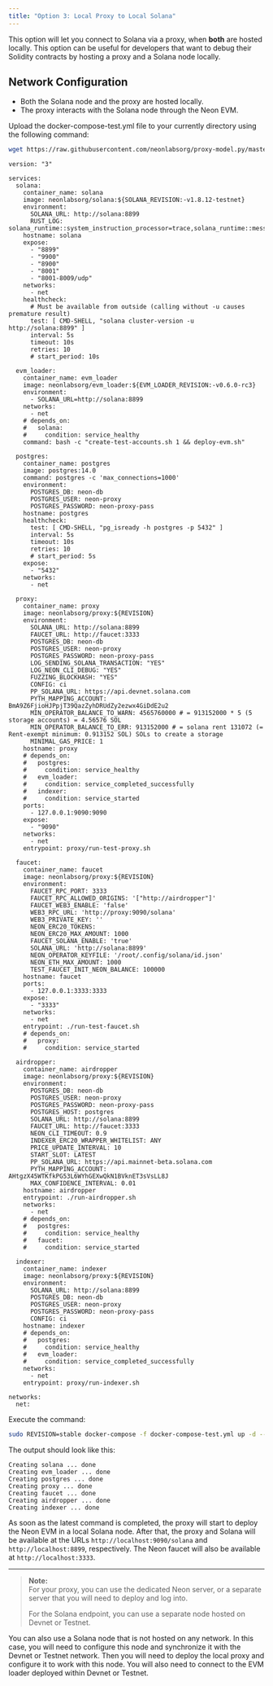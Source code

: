```yaml
---
title: "Option 3: Local Proxy to Local Solana"
---
```


This option will let you connect to Solana via a proxy, when **both** are hosted locally. This option can be useful for developers that want to debug their Solidity contracts by hosting a proxy and a Solana node locally.

## Network Configuration
  * Both the Solana node and the proxy are hosted locally.
  * The proxy interacts with the Solana node through the Neon EVM.

Upload the docker-compose-test.yml file to your currently directory using the following command:
```bash
wget https://raw.githubusercontent.com/neonlabsorg/proxy-model.py/master/proxy/docker-compose-test.yml
```
```consule
version: "3"

services:
  solana:
    container_name: solana
    image: neonlabsorg/solana:${SOLANA_REVISION:-v1.8.12-testnet}
    environment:
      SOLANA_URL: http://solana:8899
      RUST_LOG: solana_runtime::system_instruction_processor=trace,solana_runtime::message_processor=debug,solana_bpf_loader=debug,solana_rbpf=debug
    hostname: solana
    expose:
      - "8899"
      - "9900"
      - "8900"
      - "8001"
      - "8001-8009/udp"
    networks:
      - net
    healthcheck:
      # Must be available from outside (calling without -u causes premature result)
      test: [ CMD-SHELL, "solana cluster-version -u http://solana:8899" ]
      interval: 5s
      timeout: 10s
      retries: 10
      # start_period: 10s

  evm_loader:
    container_name: evm_loader
    image: neonlabsorg/evm_loader:${EVM_LOADER_REVISION:-v0.6.0-rc3}
    environment:
      - SOLANA_URL=http://solana:8899
    networks:
      - net
    # depends_on:
    #   solana:
    #     condition: service_healthy
    command: bash -c "create-test-accounts.sh 1 && deploy-evm.sh"

  postgres:
    container_name: postgres
    image: postgres:14.0
    command: postgres -c 'max_connections=1000'
    environment:
      POSTGRES_DB: neon-db
      POSTGRES_USER: neon-proxy
      POSTGRES_PASSWORD: neon-proxy-pass
    hostname: postgres
    healthcheck:
      test: [ CMD-SHELL, "pg_isready -h postgres -p 5432" ]
      interval: 5s
      timeout: 10s
      retries: 10
      # start_period: 5s
    expose:
      - "5432"
    networks:
      - net

  proxy:
    container_name: proxy
    image: neonlabsorg/proxy:${REVISION}
    environment:
      SOLANA_URL: http://solana:8899
      FAUCET_URL: http://faucet:3333
      POSTGRES_DB: neon-db
      POSTGRES_USER: neon-proxy
      POSTGRES_PASSWORD: neon-proxy-pass
      LOG_SENDING_SOLANA_TRANSACTION: "YES"
      LOG_NEON_CLI_DEBUG: "YES"
      FUZZING_BLOCKHASH: "YES"
      CONFIG: ci
      PP_SOLANA_URL: https://api.devnet.solana.com
      PYTH_MAPPING_ACCOUNT: BmA9Z6FjioHJPpjT39QazZyhDRUdZy2ezwx4GiDdE2u2
      MIN_OPERATOR_BALANCE_TO_WARN: 4565760000 # = 913152000 * 5 (5 storage accounts) = 4.56576 SOL
      MIN_OPERATOR_BALANCE_TO_ERR: 913152000 # = solana rent 131072 (= Rent-exempt minimum: 0.913152 SOL) SOLs to create a storage
      MINIMAL_GAS_PRICE: 1
    hostname: proxy
    # depends_on:
    #   postgres:
    #     condition: service_healthy
    #   evm_loader:
    #     condition: service_completed_successfully
    #   indexer:
    #     condition: service_started
    ports:
      - 127.0.0.1:9090:9090
    expose:
      - "9090"
    networks:
      - net
    entrypoint: proxy/run-test-proxy.sh

  faucet:
    container_name: faucet
    image: neonlabsorg/proxy:${REVISION}
    environment:
      FAUCET_RPC_PORT: 3333
      FAUCET_RPC_ALLOWED_ORIGINS: '["http://airdropper"]'
      FAUCET_WEB3_ENABLE: 'false'
      WEB3_RPC_URL: 'http://proxy:9090/solana'
      WEB3_PRIVATE_KEY: ''
      NEON_ERC20_TOKENS:
      NEON_ERC20_MAX_AMOUNT: 1000
      FAUCET_SOLANA_ENABLE: 'true'
      SOLANA_URL: 'http://solana:8899'
      NEON_OPERATOR_KEYFILE: '/root/.config/solana/id.json'
      NEON_ETH_MAX_AMOUNT: 1000
      TEST_FAUCET_INIT_NEON_BALANCE: 100000
    hostname: faucet
    ports:
      - 127.0.0.1:3333:3333
    expose:
      - "3333"
    networks:
      - net
    entrypoint: ./run-test-faucet.sh
    # depends_on:
    #   proxy:
    #     condition: service_started

  airdropper:
    container_name: airdropper
    image: neonlabsorg/proxy:${REVISION}
    environment:
      POSTGRES_DB: neon-db
      POSTGRES_USER: neon-proxy
      POSTGRES_PASSWORD: neon-proxy-pass
      POSTGRES_HOST: postgres
      SOLANA_URL: http://solana:8899
      FAUCET_URL: http://faucet:3333
      NEON_CLI_TIMEOUT: 0.9
      INDEXER_ERC20_WRAPPER_WHITELIST: ANY
      PRICE_UPDATE_INTERVAL: 10
      START_SLOT: LATEST
      PP_SOLANA_URL: https://api.mainnet-beta.solana.com
      PYTH_MAPPING_ACCOUNT: AHtgzX45WTKfkPG53L6WYhGEXwQkN1BVknET3sVsLL8J
      MAX_CONFIDENCE_INTERVAL: 0.01
    hostname: airdropper
    entrypoint: ./run-airdropper.sh
    networks:
      - net
    # depends_on:
    #   postgres:
    #     condition: service_healthy
    #   faucet:
    #     condition: service_started

  indexer:
    container_name: indexer
    image: neonlabsorg/proxy:${REVISION}
    environment:
      SOLANA_URL: http://solana:8899
      POSTGRES_DB: neon-db
      POSTGRES_USER: neon-proxy
      POSTGRES_PASSWORD: neon-proxy-pass
      CONFIG: ci
    hostname: indexer
    # depends_on:
    #   postgres:
    #     condition: service_healthy
    #   evm_loader:
    #     condition: service_completed_successfully
    networks:
      - net
    entrypoint: proxy/run-indexer.sh

networks:
  net:
```
Execute the command:
```bash
sudo REVISION=stable docker-compose -f docker-compose-test.yml up -d --quiet-pull
```
The output should look like this:
```console
Creating solana ... done
Creating evm_loader ... done
Creating postgres ... done
Creating proxy ... done
Creating faucet ... done
Creating airdropper ... done
Creating indexer ... done
```
As soon as the latest command is completed, the proxy will start to deploy the Neon EVM in a local Solana node. After that, the proxy and Solana will be available at the URLs `http://localhost:9090/solana` and `http://localhost:8899`, respectively. The Neon faucet will also be available at `http://localhost:3333`.

---  

> **Note:**  
> For your proxy, you can use the dedicated Neon server, or a separate server that you will need to deploy and log into.
>
> For the Solana endpoint, you can use a separate node hosted on Devnet or Testnet.  
>
You can also use a Solana node that is not hosted on any network. In this case, you will need to configure this node and synchronize it with the Devnet or Testnet network. Then you will need to deploy the local proxy and configure it to work with this node. You will also need to connect to the EVM loader deployed within Devnet or Testnet.

